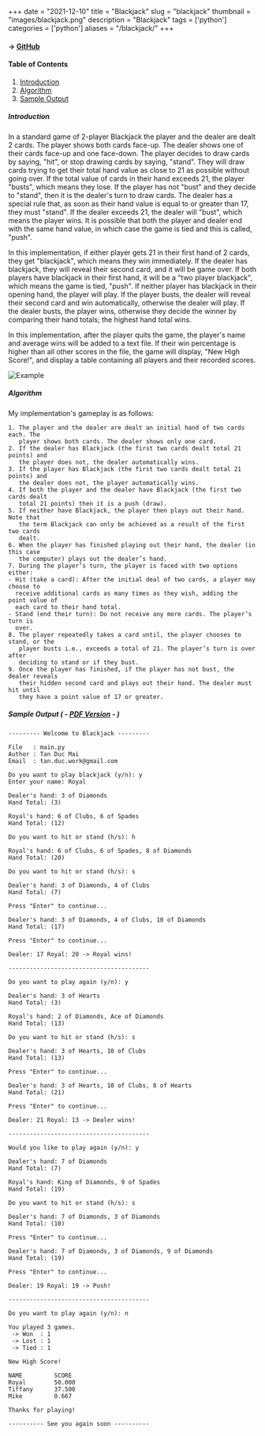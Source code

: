 +++
date = "2021-12-10"
title = "Blackjack"
slug = "blackjack"
thumbnail = "images/blackjack.png"
description = "Blackjack"
tags = ['python']
categories = ['python']
aliases = "/blackjack/"
+++

#### → [GitHub](https://github.com/tanducmai/blackjack)

#### Table of Contents

1. [Introduction](#introduction)
1. [Algorithm](#algorithm)
1. [Sample Output](https://github.com/tanducmai/blackjack/blob/master/sample_output.pdf)

##### Introduction

In a standard game of 2-player Blackjack the player and the dealer are dealt 2
cards. The player shows both cards face-up. The dealer shows one of their cards
face-up and one face-down. The player decides to draw cards by saying, "hit", or
stop drawing cards by saying, "stand". They will draw cards trying to get their
total hand value as close to 21 as possible without going over. If the total
value of cards in their hand exceeds 21, the player "busts", which means they
lose. If the player has not "bust" and they decide to "stand", then it is the
dealer's turn to draw cards. The dealer has a special rule that, as soon as
their hand value is equal to or greater than 17, they must "stand".  If the
dealer exceeds 21, the dealer will "bust", which means the player wins.  It is
possible that both the player and dealer end with the same hand value, in which
case the game is tied and this is called, "push".

In this implementation, if either player gets 21 in their first hand of 2 cards,
they get "blackjack", which means they win immediately. If the dealer has
blackjack, they will reveal their second card, and it will be game over. If both
players have blackjack in their first hand, it will be a "two player blackjack",
which means the game is tied, "push". If neither player has blackjack in their
opening hand, the player will play. If the player busts, the dealer will reveal
their second card and win automatically, otherwise the dealer will play. If the
dealer busts, the player wins, otherwise they decide the winner by comparing
their hand totals; the highest hand total wins.

In this implementation, after the player quits the game, the player's name and
average wins will be added to a text file.  If their win percentage is higher
than all other scores in the file, the game will display, "New High Score!", and
display a table containing all players and their recorded scores.

![Example](/images/blackjack.png)

##### Algorithm

My implementation's gameplay is as follows:

```text
1. The player and the dealer are dealt an initial hand of two cards each. The
   player shows both cards. The dealer shows only one card.
2. If the dealer has Blackjack (the first two cards dealt total 21 points) and
   the player does not, the dealer automatically wins.
3. If the player has Blackjack (the first two cards dealt total 21 points) and
   the dealer does not, the player automatically wins.
4. If both the player and the dealer have Blackjack (the first two cards dealt
   total 21 points) then it is a push (draw).
5. If neither have Blackjack, the player then plays out their hand.  Note that
   the term Blackjack can only be achieved as a result of the first two cards
   dealt.
6. When the player has finished playing out their hand, the dealer (in this case
   the computer) plays out the dealer’s hand.
7. During the player’s turn, the player is faced with two options either:
- Hit (take a card): After the initial deal of two cards, a player may choose to
  receive additional cards as many times as they wish, adding the point value of
  each card to their hand total.
- Stand (end their turn): Do not receive any more cards. The player’s turn is
  over.
8. The player repeatedly takes a card until, the player chooses to stand, or the
   player busts i.e., exceeds a total of 21. The player’s turn is over after
   deciding to stand or if they bust.
9. Once the player has finished, if the player has not bust, the dealer reveals
   their hidden second card and plays out their hand. The dealer must hit until
   they have a point value of 17 or greater.
```

##### Sample Output ( - [PDF Version](https://github.com/tanducmai/blackjack/blob/master/sample_output.pdf) - )

```text
--------- Welcome to Blackjack ---------

File   : main.py
Author : Tan Duc Mai
Email  : tan.duc.work@gmail.com

Do you want to play blackjack (y/n): y
Enter your name: Royal

Dealer's hand: 3 of Diamonds
Hand Total: (3)

Royal's hand: 6 of Clubs, 6 of Spades
Hand Total: (12)

Do you want to hit or stand (h/s): h

Royal's hand: 6 of Clubs, 6 of Spades, 8 of Diamonds
Hand Total: (20)

Do you want to hit or stand (h/s): s

Dealer's hand: 3 of Diamonds, 4 of Clubs
Hand Total: (7)

Press "Enter" to continue...

Dealer's hand: 3 of Diamonds, 4 of Clubs, 10 of Diamonds
Hand Total: (17)

Press "Enter" to continue...

Dealer: 17 Royal: 20 -> Royal wins!

----------------------------------------

Do you want to play again (y/n): y

Dealer's hand: 3 of Hearts
Hand Total: (3)

Royal's hand: 2 of Diamonds, Ace of Diamonds
Hand Total: (13)

Do you want to hit or stand (h/s): s

Dealer's hand: 3 of Hearts, 10 of Clubs
Hand Total: (13)

Press "Enter" to continue...

Dealer's hand: 3 of Hearts, 10 of Clubs, 8 of Hearts
Hand Total: (21)

Press "Enter" to continue...

Dealer: 21 Royal: 13 -> Dealer wins!

----------------------------------------

Would you like to play again (y/n): y

Dealer's hand: 7 of Diamonds
Hand Total: (7)

Royal's hand: King of Diamonds, 9 of Spades
Hand Total: (19)

Do you want to hit or stand (h/s): s

Dealer's hand: 7 of Diamonds, 3 of Diamonds
Hand Total: (10)

Press "Enter" to continue...

Dealer's hand: 7 of Diamonds, 3 of Diamonds, 9 of Diamonds
Hand Total: (19)

Press "Enter" to continue...

Dealer: 19 Royal: 19 -> Push!

----------------------------------------

Do you want to play again (y/n): n

You played 3 games.
 -> Won  : 1
 -> Lost : 1
 -> Tied : 1

New High Score!

NAME         SCORE
Royal        50.000
Tiffany      37.500
Mike         0.667

Thanks for playing!

---------- See you again soon ----------
```

